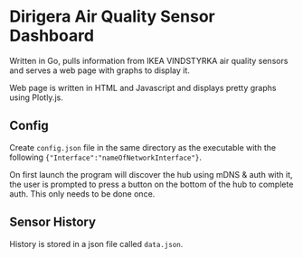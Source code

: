 # Dirigera Air Quality Sensor Dashboard

Written in Go, pulls information from IKEA VINDSTYRKA air quality sensors and serves a web page with graphs to display it.

Web page is written in HTML and Javascript and displays pretty graphs using Plotly.js.

## Config

Create `config.json` file in the same directory as the executable with the following `{"Interface":"nameOfNetworkInterface"}`.

On first launch the program will discover the hub using mDNS & auth with it, the user is prompted to press a button on the bottom of the hub to complete auth.  This only needs to be done once.

## Sensor History

History is stored in a json file called `data.json`.
